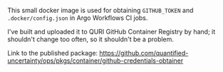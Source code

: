 This small docker image is used for obtaining `GITHUB_TOKEN` and `.docker/config.json` in Argo Workflows CI jobs.

I've built and uploaded it to QURI GitHub Container Registry by hand; it shouldn't change too often, so it shouldn't be a problem.

Link to the published package: https://github.com/quantified-uncertainty/ops/pkgs/container/github-credentials-obtainer
